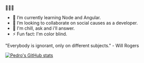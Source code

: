 👋👋👋

- 🌱 I’m currently learning Node and Angular.
- 👯 I’m looking to collaborate on social causes as a developer.
- 💬 I'm chill, ask and i'll answer.
- ⚡ Fun fact: I'm color blind.

"Everybody is ignorant, only on different subjects." - Will Rogers

[![Pedro's GitHub stats](https://github-readme-stats.vercel.app/api?username=PedroVPrado)](https://github.com/anuraghazra/github-readme-stats)
